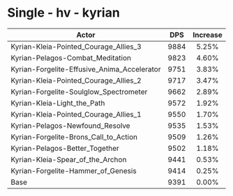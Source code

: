 # Single - hv - kyrian
| Actor | DPS | Increase |
|---|:---:|:---:|
|Kyrian-Kleia-Pointed_Courage_Allies_3|9884|5.25%|
|Kyrian-Pelagos-Combat_Meditation|9823|4.60%|
|Kyrian-Forgelite-Effusive_Anima_Accelerator|9751|3.83%|
|Kyrian-Kleia-Pointed_Courage_Allies_2|9717|3.47%|
|Kyrian-Forgelite-Soulglow_Spectrometer|9662|2.89%|
|Kyrian-Kleia-Light_the_Path|9572|1.92%|
|Kyrian-Kleia-Pointed_Courage_Allies_1|9550|1.70%|
|Kyrian-Pelagos-Newfound_Resolve|9535|1.53%|
|Kyrian-Forgelite-Brons_Call_to_Action|9509|1.26%|
|Kyrian-Pelagos-Better_Together|9502|1.18%|
|Kyrian-Kleia-Spear_of_the_Archon|9441|0.53%|
|Kyrian-Forgelite-Hammer_of_Genesis|9414|0.25%|
|Base|9391|0.00%|
